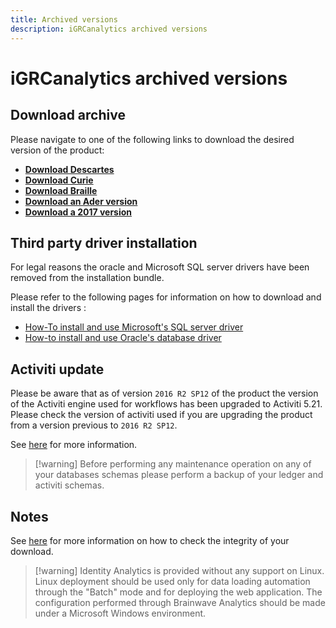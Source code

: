 ```yaml
---
title: Archived versions
description: iGRCanalytics archived versions
---
```


# iGRCanalytics archived versions

## Download archive

Please navigate to one of the following links to download the desired version of the product:  

- [**Download Descartes**](https://download.brainwavegrc.com/index.php/s/BdFyD8J3NdyGHjn)
- [**Download Curie**](https://download.brainwavegrc.com/index.php/s/xqDFebL8So8YaTp)
- [**Download Braille**](https://download.brainwavegrc.com/index.php/s/7Pc99yzJYsb4mG5)
- [**Download an Ader version**](https://download.brainwavegrc.com/index.php/s/YYTZmqgLASLWrmx)
- [**Download a 2017 version**](https://download.brainwavegrc.com/index.php/s/jSQXHHXpHdaL2Sw)

## Third party driver installation

For legal reasons the oracle and Microsoft SQL server drivers have been removed from the installation bundle.

Please refer to the following pages for information on how to download and install the drivers :

- [How-To install and use Microsoft's SQL server driver](../how-to/database/sqlserver/install-sqlserver-driver)  
- [How-to install and use Oracle's database driver](../how-to/database/oracle/install-orcl-driver)  

## Activiti update

Please be aware that as of version `2016 R2 SP12` of the product the version of the Activiti engine used for workflows has been upgraded to Activiti 5.21. Please check the version of activiti used if you are upgrading the product from a version previous to `2016 R2 SP12`.

See [here](../how-to/workflow/upgrade-activiti) for more information.  

> [!warning] Before performing any maintenance operation on any of your databases schemas please perform a backup of your ledger and activiti schemas.  

## Notes

See [here](./01-downloads#checking-the-integrity-of-the-download) for more information on how to check the integrity of your download.  

> [!warning] Identity Analytics is provided without any support on Linux. Linux deployment should be used only for data loading automation through the "Batch" mode and for deploying the web application. The configuration performed through Brainwave Analytics should be made under a Microsoft Windows environment.  
